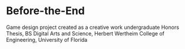 # Before-the-End

Game design project created as a creative work undergraduate Honors Thesis, BS Digital Arts and Science, Herbert Wertheim College of Engineering, University of Florida 

